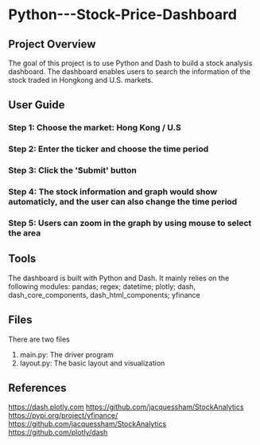 # Python---Stock-Price-Dashboard

## Project Overview
The goal of this project is to use Python and Dash to build a stock analysis dashboard. The dashboard enables users to search the information of the stock traded in Hongkong and U.S. markets. 

## User Guide
### Step 1: Choose the market: Hong Kong / U.S
### Step 2: Enter the ticker and choose the time period
### Step 3: Click the 'Submit' button
### Step 4: The stock information and graph would show automaticly, and the user can also change the time period
### Step 5: Users can zoom in the graph by using mouse to select the area

## Tools
The dashboard is built with Python and Dash. It mainly relies on the following modules:
pandas; regex; datetime; plotly; dash, dash_core_components, dash_html_components; yfinance

## Files 
There are two files
1. main.py: The driver program
2. layout.py: The basic layout and visualization

## References
https://dash.plotly.com
https://github.com/jacquessham/StockAnalytics
https://pypi.org/project/yfinance/
https://github.com/jacquessham/StockAnalytics
https://github.com/plotly/dash

